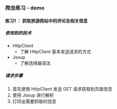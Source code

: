
### 爬虫练习 - demo

#### 练习1 ： 抓取旅游网站中的评论及相关信息

##### 使用到的技术
- HttpClient
  - 了解 HttpClient 基本发送请求的方式 
- Jsoup
  - 了解选择器语法
 
##### 请求步骤

1. 首先使用 HttpClient 发送 GET 请求获取到页面信息
2. 使用 Jsoup 进行解析
3. 打印出需要抓取的信息
